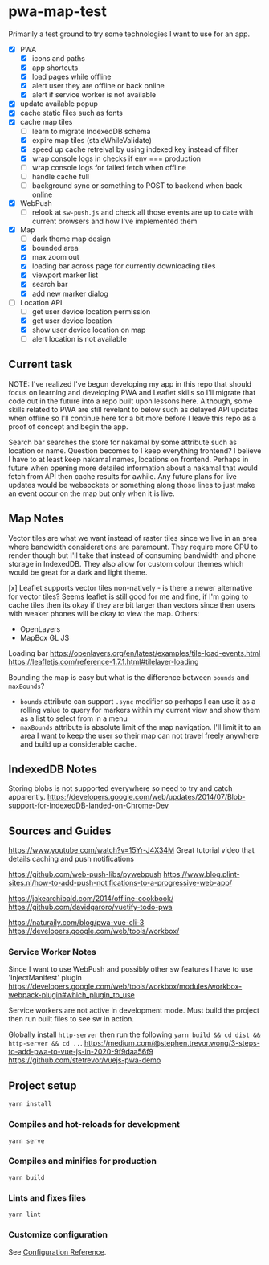 # pwa-map-test

Primarily a test ground to try some technologies I want to use for an app.

 - [x] PWA
   - [x] icons and paths
   - [x] app shortcuts
   - [x] load pages while offline
   - [x] alert user they are offline or back online
   - [x] alert if service worker is not available
 - [x] update available popup
 - [x] cache static files such as fonts
 - [x] cache map tiles
   - [ ] learn to migrate IndexedDB schema
   - [x] expire map tiles (staleWhileValidate)
   - [x] speed up cache retreival by using indexed key instead of filter
   - [x] wrap console logs in checks if env === production
   - [ ] wrap console logs for failed fetch when offline
   - [ ] handle cache full
   - [ ] background sync or something to POST to backend when back online
 - [x] WebPush
   - [ ] relook at `sw-push.js` and check all those events are up to date with current browsers and how I've implemented them
 - [x] Map
   - [ ] dark theme map design
   - [x] bounded area
   - [x] max zoom out
   - [x] loading bar across page for currently downloading tiles
   - [x] viewport marker list
   - [x] search bar
   - [x] add new marker dialog
 - [ ] Location API
   - [ ] get user device location permission
   - [x] get user device location
   - [x] show user device location on map
   - [ ] alert location is not available

## Current task

NOTE: I've realized I've begun developing my app in this repo that should focus on learning and developing PWA and Leaflet skills so I'll migrate that code out in the 
future into a repo built upon lessons here.
Although, some skills related to PWA are still revelant to below such as delayed API updates when offline so I'll continue here for a bit more before I leave this 
repo as a proof of concept and begin the app.

Search bar searches the store for nakamal by some attribute such as location or name. 
Question becomes to I keep everything frontend? I believe I have to at least keep nakamal names, locations on frontend. Perhaps in future when opening more detailed
information about a nakamal that would fetch from API then cache results for awhile. Any future plans for live updates would be websockets or something along those lines 
to just make an event occur on the map but only when it is live.

## Map Notes

Vector tiles are what we want instead of raster tiles since we live in an area where bandwidth
considerations are paramount. They require more CPU to render though but I'll take that instead 
of consuming bandwidth and phone storage in IndexedDB. They also allow for custom colour themes 
which would be great for a dark and light theme.

[x] Leaflet supports vector tiles non-natively - is there a newer alternative for vector tiles?
  Seems leaflet is still good for me and fine, if I'm going to cache tiles then its okay if they 
  are bit larger than vectors since then users with weaker phones will be okay to view the map.
Others:
  - OpenLayers
  - MapBox GL JS

Loading bar
https://openlayers.org/en/latest/examples/tile-load-events.html
https://leafletjs.com/reference-1.7.1.html#tilelayer-loading

Bounding the map is easy but what is the difference between `bounds` and `maxBounds`?
  - `bounds` attribute can support `.sync` modifier so perhaps I can use it as a rolling value to query for markers within my current view and show them as a list to select from in a menu
  - `maxBounds` attribute is absolute limit of the map navigation. I'll limit it to an area I want to keep the user so their map can not travel freely anywhere and build up a considerable cache.


## IndexedDB Notes

Storing blobs is not supported everywhere so need to try and catch apparently.
https://developers.google.com/web/updates/2014/07/Blob-support-for-IndexedDB-landed-on-Chrome-Dev


## Sources and Guides

https://www.youtube.com/watch?v=15Yr-J4X34M
Great tutorial video that details caching and push notifications

https://github.com/web-push-libs/pywebpush
https://www.blog.plint-sites.nl/how-to-add-push-notifications-to-a-progressive-web-app/

https://jakearchibald.com/2014/offline-cookbook/
https://github.com/davidgaroro/vuetify-todo-pwa

https://naturaily.com/blog/pwa-vue-cli-3
https://developers.google.com/web/tools/workbox/


### Service Worker Notes

Since I want to use WebPush and possibly other sw features I have to use 'InjectManifest' plugin
https://developers.google.com/web/tools/workbox/modules/workbox-webpack-plugin#which_plugin_to_use

Service workers are not active in development mode. Must build the project then run built files to 
see sw in action.

Globally install `http-server` then run the following `yarn build && cd dist && http-server && cd ..`.
https://medium.com/@stephen.trevor.wong/3-steps-to-add-pwa-to-vue-js-in-2020-9f9daa56f9
https://github.com/stetrevor/vuejs-pwa-demo


## Project setup
```
yarn install
```

### Compiles and hot-reloads for development
```
yarn serve
```

### Compiles and minifies for production
```
yarn build
```

### Lints and fixes files
```
yarn lint
```

### Customize configuration
See [Configuration Reference](https://cli.vuejs.org/config/).
